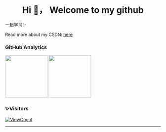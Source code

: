 ##  
<h1 align="center">Hi 👋， Welcome to my github</h1>

一起学习✨

Read more about my CSDN: [here](https://blog.csdn.net/weixin_46654114?type=blog)

### GitHub Analytics

<div> 
  <img height="137px" src="https://github-readme-stats.vercel.app/api?username=Rodma1&show_icons=true&theme=flag-india" /> 
  <img height="137px" src="https://github-readme-stats.vercel.app/api/top-langs/?username=Rodma1&show_icons=true&theme=flag-india&layout=compact" />
</div>

### ✨Visitors
[![ViewCount](https://views.whatilearened.today/views/github/Rodma1/Rodma1.svg?cache=remove)](#)

---
